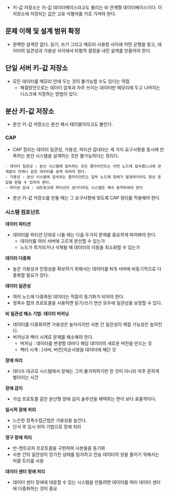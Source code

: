 - 키-값 저장소는 키-값 데이터베이스라고도 불리는 비 관계형 데이터베이스이다. 이 저장소에 저장되는 값은 고유 식별자를 키로 가져야 한다.
## 문제 이해 및 설계 범위 확정
- 완벽한 설계란 없다. 읽기, 쓰기 그리고 메모리 사용량 사이에 어떤 균형을 찾고, 데이터의 일관성과 가용성 사이에서 타협적 결정을 내린 설계를 만들어야 한다.

## 단일 서버 키-값 저장소
- 모든 데이터를 메모리 안에 두는 것이 불가능할 수도 있다는 약점
	- 해결방안으로는 데이터 압축과 자주 쓰이는 데이터만 메모리에 두고 나머지는 디스크에 저장하는 방법이 있다.
## 분산 키-값 저장소
- 분산 키-값 저장소는 분산 해시 테이블이라고도 불린다.

### CAP
- CAP 정리는 데이터 일관성, 가용성, 파티션 감내라는 세 가지 요구사항을 동시에 만족하는 분산 시스템을 설계하는 것은 불가능하다는 정리다.
```
- 데이터 일관성 : 분산 시스템에 접속하는 모든 클라이언트는 어떤 노드에 접속했느냐에 관계없이 언제나 같은 데이터를 보게 되어야 한다.
- 가용성 : 분산 시스템에 접속하는 클라이언트는 일부 노드에 장애가 발생하더라도 항상 응답을 받을 수 있어야 한다.
- 파티션 감내 : 네트워크에 파티션이 생기더라도 시스템은 계속 동작하여야 한다
```
- 분산 키-값 저장소를 만들 때는 그 요구사항에 맞도록 CAP 정리를 적용해야 한다.

### 시스템 컴포넌트

**데이터 파티션**
- 데이터를 파티션 단위로 나둘 때는 다음 두가지 문제를 중요하게 따져봐야 한다.
	- 데이터를 여러 서버에 고르게 분산할 수 있는가
	- 노드가 추가되거나 삭제될 때 데이터의 이동을 최소화할 수 있는가

**데이터 다중화**
- 높은 가용성과 안정성을 확보하기 위해서는 데이터를 N개 서버에 비동기적으로 다중화할 필요가 있다.

**데이터 일관성**
- 여러 노드에 다중화된 데이터는 적절히 동기화가 되어야 한다.
- 정족수 합의 프로토콜을 사용하면 읽기/쓰기 연산 모두에 일관성을 보장할 수 있다.

**비 일관성 해소 기법: 데이터 버저닝**
- 데이터를 다중화하면 가용성은 높아지지만 사본 간 일관성이 깨질 가능성은 높아진다.
- 버저닝과 벡터 시계로 문제를 해소해야 한다.
	- 버저닝 : 데이터를 변경할 대마다 해당 데이터의 새로운 버전을 만드는 것
	- 벡터 시계 : [서버, 버전]의순서쌍을 데이터에 매단 것

**장애 처리**
- 대다수 대규모 시스템에서 장애는 그저 불가피하기만 한 것이 아니라 아주 흔하게 벌어지는 사건

**장애 감지**
- 가십 프로토콜 같은 분산형 장애 감지 솔루션을 채택하는 편이 보다 효율적이다.

**일시적 장애 처리**
- 느슨한 정족수접근법은 가용성을 높인다.
- 단서 후 임시 위탁 기법으로 장애 처리

**영구 장애 처리**
- 반-엔트로피 프로토콜을 구현하여 사본들을 동기화
- 사본 간의 일관성이 망가진 상태를 탐지하고 전송 데이터의 양을 줄이기 위해서는 머클 트리를 사용

**데이터 센터 장애 처리**
- 데이터 센터 장애에 대응할 수 있는 시스템을 만들려면 데이터를 여러 데이터 센터에 다중화하는 것이 중요